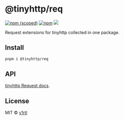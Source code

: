 # @tinyhttp/req

[![npm (scoped)][npm-badge]](https://npmjs.com/package/@tinyhttp/req) [![npm][dl-badge]](https://npmjs.com/package/@tinyhttp/req) [![][web-badge]](https://tinyhttp.v1rtl.site/mw/req)

Request extensions for tinyhttp collected in one package.

## Install

```sh
pnpm i @tinyhttp/req
```

## API

[tinyhttp Request docs](https://tinyhttp.v1rtl.site/docs#request).

## License

MIT © [v1rtl](https://v1rtl.site)

[npm-badge]: https://img.shields.io/npm/v/@tinyhttp/req?style=flat-square
[dl-badge]: https://img.shields.io/npm/dt/@tinyhttp/req?style=flat-square
[web-badge]: https://img.shields.io/badge/website-visit-hotpink?style=flat-square
